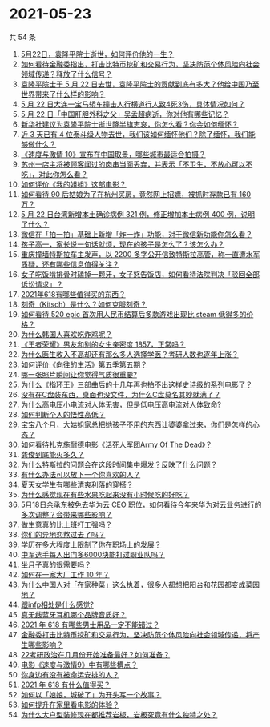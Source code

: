 # 2021-05-23

共 54 条

<!-- BEGIN -->
<!-- 最后更新时间 Sun May 23 2021 04:02:16 GMT+0800 (China Standard Time) -->

1. [5月22日，袁隆平院士逝世，如何评价他的一生？](https://www.zhihu.com/question/460808291)
2. [如何看待金融委指出，打击比特币挖矿和交易行为，坚决防范个体风险向社会领域传递？释放了什么信号？](https://www.zhihu.com/question/460721703)
3. [袁隆平院士于 5 月 22
   日去世，袁隆平院士的贡献到底有多大？他给中国乃至世界带来了什么样的影响？](https://www.zhihu.com/question/460812976)
4. [5 月 22
   日大连一宝马轿车撞击人行横道行人致4死3伤，具体情况如何？](https://www.zhihu.com/question/460803059)
5. [5 月 22 日「中国肝胆外科之父」吴孟超病逝，你对他有哪些记忆？](https://www.zhihu.com/question/460817685)
6. [新华社建议为袁隆平院士逝世降半旗志哀，你怎么看？你会如何缅怀？](https://www.zhihu.com/question/460853429)
7. [近 3 天已有 4
   位泰斗级人物去世，我们该如何缅怀他们？除了缅怀，我们能够做什么？](https://www.zhihu.com/question/460833743)
8. [《速度与激情 10》宣布在中国取景，哪些城市最适合拍摄？](https://www.zhihu.com/question/459923679)
9. [苏州一店主将被顾客闻过的肉串当面丢弃，并表示「不卫生，不放心可以不吃」，对此你怎么看？](https://www.zhihu.com/question/460604746)
10. [如何评价《我的姐姐》这部电影？](https://www.zhihu.com/question/453290146)
11. [如何看待 90 后姑娘为了在杭州买房，竟然网上招嫖，被抓时存款已有 160
    万？](https://www.zhihu.com/question/460671555)
12. [5 月 22 日台湾新增本土确诊病例 321 例，修正增加本土病例 400
    例，说明了什么？](https://www.zhihu.com/question/460819141)
13. [微信在「拍一拍」基础上新增「炸一炸」功能，对于微信新功能你怎么看？](https://www.zhihu.com/question/460330878)
14. [孩子高一，家长说一句话就烦，现在的孩子是怎么了？该怎么办？](https://www.zhihu.com/question/446145871)
15. [重庆撞墙特斯拉车主发声，以 2200
    多字公开信致特斯拉高管，称一直遭水军质疑，还有哪些信息值得关注？](https://www.zhihu.com/question/460684619)
16. [女子吃饭啃排骨时磕掉一颗牙，女子怒告饭店，如何看待法院判决「驳回全部诉讼请求」？](https://www.zhihu.com/question/460584839)
17. [2021年618有哪些值得买的东西？](https://www.zhihu.com/question/456666788)
18. [刻奇（Kitsch）是什么？如何克服刻奇？](https://www.zhihu.com/question/27039705)
19. [如何看待 520 epic 首次用人民币结算后多款游戏出现比 steam
    低得多的价格？](https://www.zhihu.com/question/460584796)
20. [为什么韩国人喜欢吃炸鸡呢？](https://www.zhihu.com/question/22146758)
21. [《王者荣耀》男友和别的女生亲密度 1857，正常吗？](https://www.zhihu.com/question/460112550)
22. [为什么医生收入不高却还有那么多人选择学医？考研人数也逐年上涨？](https://www.zhihu.com/question/459240182)
23. [如何评价《向往的生活》第五季第五期？](https://www.zhihu.com/question/460535700)
24. [哪一张照片瞬间让你觉得气质很重要?](https://www.zhihu.com/question/297341335)
25. [为什么《指环王》三部曲后的十几年再也拍不出这样史诗级的系列电影了？](https://www.zhihu.com/question/381939834)
26. [没有在C盘装东西，桌面也没文件，为什么C盘莫名其妙就满了？](https://www.zhihu.com/question/456677257)
27. [为什么高电压小电流对人体无害，但是低电压高电流对人体致命?](https://www.zhihu.com/question/388159656)
28. [如何判断个人的悟性高低？](https://www.zhihu.com/question/24123447)
29. [宝宝八个月，大姑姐家总把她孩子不用的东西让婆婆拿过来，你们是怎样的心态？](https://www.zhihu.com/question/460493652)
30. [如何看待扎克施耐德电影《活死人军团Army Of The
    Dead》？](https://www.zhihu.com/question/460696355)
31. [龚俊到底能火多久？](https://www.zhihu.com/question/456965858)
32. [为什么特斯拉的问题会在这段时间集中爆发？反映了什么问题？](https://www.zhihu.com/question/460594922)
33. [有什么办法可以放下一个你喜欢的人？](https://www.zhihu.com/question/423049471)
34. [夏天女学生有哪些清爽利落的穿搭？](https://www.zhihu.com/question/395417374)
35. [为什么感觉现在有些水果吃起来没有小时候吃的好吃？](https://www.zhihu.com/question/393480064)
36. [5月18日余承东被免去华为云 CEO
    职位，如何看待今年来华为对云业务进行的多次调整？会带来哪些影响？](https://www.zhihu.com/question/460199755)
37. [做生意真的比上班打工强吗？](https://www.zhihu.com/question/327874416)
38. [你们的异地恋熬过去了吗？](https://www.zhihu.com/question/460329836)
39. [学历在多大程度上限制了你在职场上的发展？](https://www.zhihu.com/question/460617091)
40. [中军选手每人出门多6000块能打过职业队吗？](https://www.zhihu.com/question/459668976)
41. [坐月子真的很需要吗？](https://www.zhihu.com/question/430742837)
42. [如何在一家大厂工作 10 年？](https://www.zhihu.com/question/460106786)
43. [为什么中国人对「在家种菜」这么执着，很多人都想把阳台和花园都变成菜园地？](https://www.zhihu.com/question/460289845)
44. [跟infp相处是什么感觉?](https://www.zhihu.com/question/333771420)
45. [真无线蓝牙耳机哪个品牌音质好？](https://www.zhihu.com/question/448219382)
46. [2021 年 618 有哪些男士用品一定不能错过？](https://www.zhihu.com/question/457158249)
47. [金融委打击比特币挖矿和交易行为，坚决防范个体风险向社会领域传递，将产生哪些影响？](https://www.zhihu.com/question/460718389)
48. [22考研政治在几月份开始准备最好？如何准备？](https://www.zhihu.com/question/460644315)
49. [电影《速度与激情9》中有哪些槽点？](https://www.zhihu.com/question/460424382)
50. [你身边有没有被命运安排的人？](https://www.zhihu.com/question/288026861)
51. [2021 年 618 有什么值得买？](https://www.zhihu.com/question/456666024)
52. [如何以「娘娘，城破了」为开头写一个故事？](https://www.zhihu.com/question/455531791)
53. [如何提升在家里看电影的体验？](https://www.zhihu.com/question/22997019)
54. [为什么大户型装修现在都推荐岩板，岩板究竟有什么独特之处？](https://www.zhihu.com/question/453836267)

<!-- END -->
